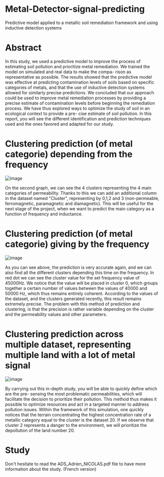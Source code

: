 # Metal-Detector-signal-predicting
Predictive model applied to a metallic soil remediation framework and using inductive detection systems


# Abstract

In this study, we used a predictive model to improve the process of estimating soil pollution and
prioritize metal remediation. We trained the model on simulated and real data to make the compa-
rison as representative as possible. The results showed that the predictive model was effective at
predicting contamination levels of soils based on specific categories of metals, and that the use of
inductive detection systems allowed for similarly precise predictions.
We concluded that our approach could be used to improve metal remediation processes by providing
a precise estimate of contamination levels before beginning the remediation process.
We have thus explored ways to optimize the study of soil in an ecological context to provide a pre-
cise estimate of soil pollution. In this report, you will see the different identification and prediction
techniques used and the ones favored and adapted for our study.

# Clustering prediction (of metal categorie) depending from the frequency 

![image](https://github.com/Adrien-Nicolas/Metal-Detector-signal-predicting/assets/73825898/01f27d6e-6eac-4a6c-86cf-f4ee59185e4a)

On the second graph, we can see the 4 clusters representing the 4 main categories of
permeability. Thanks to this we can add an additional column in the dataset
named "Cluster", representing by 0,1,2 and 3 (non-permeable, ferromagnetic, paramagnetic and
diamagnetic). This will be useful for the next stage of the project, when we want to predict the
main category as a function of frequency and inductance.

# Clustering prediction (of metal categorie) giving by the frequency 

![image](https://github.com/Adrien-Nicolas/Metal-Detector-signal-predicting/assets/73825898/b7bf37c0-2452-4afe-bc3b-cac0f6e0947a)

As you can see above, the prediction is very accurate again, and we can also find all the
different clusters depending this time on the frequency. In red dot we can see the
cluster value for the set frequency value of 45000Hz. We notice that the value
will be placed in cluster 0, which groups together a certain number of values ​​between the values ​​of 40000 and
50000 Hz, which thus remains entirely coherent. According to the values ​​of the dataset, and the clusters generated
recently, this result remains extremely precise. The problem with this method of prediction and
clustering, is that the precision is rather variable depending on the cluster and the permeability values
and other parameters.

# Clustering prediction across multiple dataset, representing multiple land with a lot of metal signal

![image](https://github.com/Adrien-Nicolas/Metal-Detector-signal-predicting/assets/73825898/b5fd2087-f610-4a12-a8db-f916e72979fd)

By carrying out this in-depth study, you will be able to quickly define which are the pre-
sensing the most problematic permeabilities, which will facilitate the decision to prioritize their
pollution. This method thus makes it possible to optimize resources and act in a targeted manner to
address pollution issues.
Within the framework of this simulation, one quickly notices that the terrain concentrating the highest
concentration rate of a metallic category equal to the cluster is the dataset 20. If we observe
that cluster 2 represents a danger to the environment, we will prioritize the depollution of the land
number 20.

# Study

Don't hesitate to read the ADS_Adrien_NICOLAS.pdf file to have more information about the study. (French version)